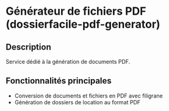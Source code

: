 # Générateur de fichiers PDF (dossierfacile-pdf-generator)

## Description
Service dédié à la génération de documents PDF.

## Fonctionnalités principales
- Conversion de documents et fichiers en PDF avec filigrane
- Génération de dossiers de location au format PDF